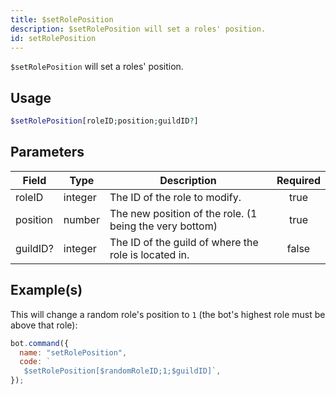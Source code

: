 ```yaml
---
title: $setRolePosition
description: $setRolePosition will set a roles' position.
id: setRolePosition
---
```


`$setRolePosition` will set a roles' position.

## Usage

```php
$setRolePosition[roleID;position;guildID?]
```

## Parameters

| Field    | Type    | Description                                             | Required |
| -------- | ------- | ------------------------------------------------------- | :------: |
| roleID   | integer | The ID of the role to modify.                           |   true   |
| position | number  | The new position of the role. (1 being the very bottom) |   true   |
| guildID? | integer | The ID of the guild of where the role is located in.    |  false   |

## Example(s)

This will change a random role's position to `1` (the bot's highest role must be above that role):

```javascript
bot.command({
  name: "setRolePosition",
  code: `
   $setRolePosition[$randomRoleID;1;$guildID]`,
});
```
